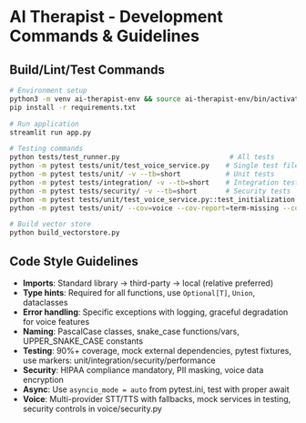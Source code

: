 # AI Therapist - Development Commands & Guidelines

## Build/Lint/Test Commands
```bash
# Environment setup
python3 -m venv ai-therapist-env && source ai-therapist-env/bin/activate
pip install -r requirements.txt

# Run application
streamlit run app.py

# Testing commands
python tests/test_runner.py                           # All tests
python -m pytest tests/unit/test_voice_service.py    # Single test file
python -m pytest tests/unit/ -v --tb=short           # Unit tests
python -m pytest tests/integration/ -v --tb=short    # Integration tests
python -m pytest tests/security/ -v --tb=short       # Security tests
python -m pytest tests/unit/test_voice_service.py::test_initialization -v  # Single test method
python -m pytest tests/unit/ --cov=voice --cov-report=term-missing --cov-fail-under=90  # Coverage

# Build vector store
python build_vectorstore.py
```

## Code Style Guidelines
- **Imports**: Standard library → third-party → local (relative preferred)
- **Type hints**: Required for all functions, use `Optional[T]`, `Union`, dataclasses
- **Error handling**: Specific exceptions with logging, graceful degradation for voice features
- **Naming**: PascalCase classes, snake_case functions/vars, UPPER_SNAKE_CASE constants
- **Testing**: 90%+ coverage, mock external dependencies, pytest fixtures, use markers: unit/integration/security/performance
- **Security**: HIPAA compliance mandatory, PII masking, voice data encryption
- **Async**: Use `asyncio_mode = auto` from pytest.ini, test with proper await
- **Voice**: Multi-provider STT/TTS with fallbacks, mock services in testing, security controls in voice/security.py